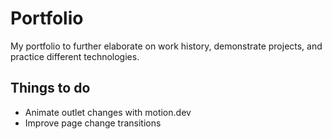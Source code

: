 # Portfolio

My portfolio to further elaborate on work history, demonstrate projects, and practice different technologies.

## Things to do

- Animate outlet changes with motion.dev
- Improve page change transitions
